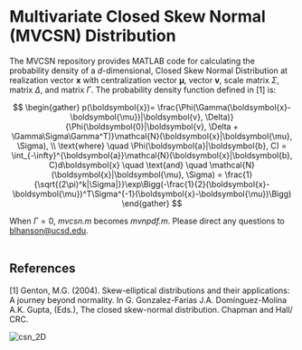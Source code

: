# Multivariate Closed Skew Normal (MVCSN) Distribution 
The MVCSN repository provides MATLAB code for calculating the probability density of a *d*-dimensional, Closed Skew Normal Distribution at realization vector $\boldsymbol{x}$ with centralization vector $\boldsymbol{\mu}$, vector $\boldsymbol{v}$, scale matrix $\Sigma$, matrix $\Delta$, and matrix $\Gamma$. The probability density function defined in [1] is:  <br>

$$
\begin{gather}
    p(\boldsymbol{x})= \frac{\Phi(\Gamma(\boldsymbol{x}-\boldsymbol{\mu})|\boldsymbol{v}, \Delta)}{\Phi(\boldsymbol{0}|\boldsymbol{v}, \Delta + \Gamma\Sigma\Gamma^T)}\mathcal{N}(\boldsymbol{x}|\boldsymbol{\mu}, \Sigma),
    \\ 
    \text{where} \quad \Phi(\boldsymbol{a}|\boldsymbol{b}, C) = \int_{-\infty}^{\boldsymbol{a}}\mathcal{N}(\boldsymbol{x}|\boldsymbol{b}, C)d\boldsymbol{x} \quad \text{and} \quad \mathcal{N}(\boldsymbol{x}|\boldsymbol{\mu}, \Sigma) = \frac{1}{\sqrt{(2\pi)^k|\Sigma|}}\exp\Bigg(-\frac{1}{2}(\boldsymbol{x}-\boldsymbol{\mu})^T\Sigma^{-1}(\boldsymbol{x}-\boldsymbol{\mu})\Bigg)
\end{gather}
$$

When $\Gamma = 0$, *mvcsn.m* becomes *mvnpdf.m*. Please direct any questions to blhanson@ucsd.edu. <br><br>

## References
[1] Genton, M.G. (2004). Skew-elliptical distributions and their applications: A journey beyond normality. In G. Gonzalez-Farias J.A. Domínguez-Molina A.K. Gupta, (Eds.), The closed skew-normal distribution. Chapman and Hall/ CRC. 

![csn_2D](https://github.com/user-attachments/assets/737e1b06-ae4e-4dc8-a998-0bc9c1f0ce0c)
